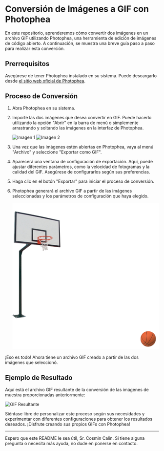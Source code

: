 # Conversión de Imágenes a GIF con Photophea

En este repositorio, aprenderemos cómo convertir dos imágenes en un archivo GIF utilizando Photophea, una herramienta de edición de imágenes de código abierto. A continuación, se muestra una breve guía paso a paso para realizar esta conversión.

## Prerrequisitos

Asegúrese de tener Photophea instalado en su sistema. Puede descargarlo desde [el sitio web oficial de Photophea](https://www.photophea.com/).

## Proceso de Conversión

1. Abra Photophea en su sistema.

2. Importe las dos imágenes que desea convertir en GIF. Puede hacerlo utilizando la opción "Abrir" en la barra de menú o simplemente arrastrando y soltando las imágenes en la interfaz de Photophea.

   ![Imagen 1](OriginalFiles/canasta.jpg)
   ![Imagen 2](OriginalFiles/pelota.jpg)

3. Una vez que las imágenes estén abiertas en Photophea, vaya al menú "Archivo" y seleccione "Exportar como GIF".

4. Aparecerá una ventana de configuración de exportación. Aquí, puede ajustar diferentes parámetros, como la velocidad de fotogramas y la calidad del GIF. Asegúrese de configurarlos según sus preferencias.

5. Haga clic en el botón "Exportar" para iniciar el proceso de conversión.

6. Photophea generará el archivo GIF a partir de las imágenes seleccionadas y los parámetros de configuración que haya elegido.

   ![GIF Resultante](CestaCosminGIF.gif)

¡Eso es todo! Ahora tiene un archivo GIF creado a partir de las dos imágenes que seleccionó.

## Ejemplo de Resultado

Aquí está el archivo GIF resultante de la conversión de las imágenes de muestra proporcionadas anteriormente:

![GIF Resultante](result.gif)

Siéntase libre de personalizar este proceso según sus necesidades y experimentar con diferentes configuraciones para obtener los resultados deseados. ¡Disfrute creando sus propios GIFs con Photophea!

---

Espero que este README le sea útil, Sr. Cosmin Calin. Si tiene alguna pregunta o necesita más ayuda, no dude en ponerse en contacto.
